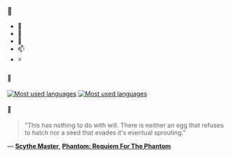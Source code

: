 ### 👋

- 🔭
- 🌱
- 💬
- 📫
- ⚡

#### 🧏

[![Most used languages](https://github-readme-stats-aynah.vercel.app/api/top-langs/?username=aynh&theme=solarized-dark&langs_count=6&layout=compact&hide_title=true)](https://github.com/anuraghazra/github-readme-stats#gh-dark-mode-only)
[![Most used languages](https://github-readme-stats-aynah.vercel.app/api/top-langs/?username=aynh&theme=solarized-light&langs_count=6&layout=compact&hide_title=true)](https://github.com/anuraghazra/github-readme-stats#gh-light-mode-only)

#### 💬

> "This has nothing to do with will. There is neither an egg that refuses to hatch nor a seed that evades it's eventual sprouting."

&mdash; [**Scythe Master**](https://myanimelist.net/character.php?q=Scythe%20Master&cat=character), [**Phantom: Requiem For The Phantom**](https://myanimelist.net/search/all?q=Phantom%3A%20Requiem%20For%20The%20Phantom&cat=all)

